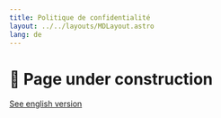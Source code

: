```yaml
---
title: Politique de confidentialité
layout: ../../layouts/MDLayout.astro
lang: de
---
```


# 🚧 Page under construction

[See english version](../../en/terms/)
